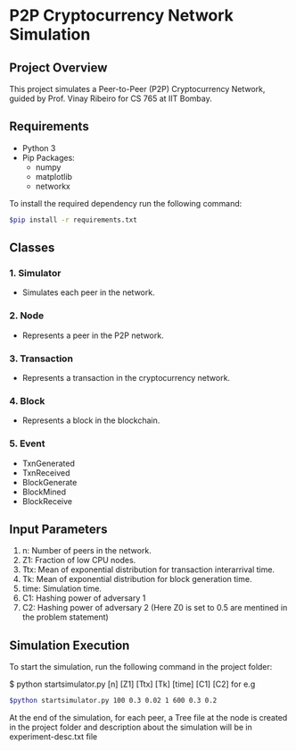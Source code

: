 # P2P Cryptocurrency Network Simulation

## Project Overview

This project simulates a Peer-to-Peer (P2P) Cryptocurrency Network, guided by Prof. Vinay Ribeiro for CS 765 at IIT Bombay.

## Requirements

- Python 3
- Pip Packages:
  - numpy
  - matplotlib
  - networkx

To install the required dependency run the following command:

```bash
$pip install -r requirements.txt
```
## Classes

### 1. Simulator
- Simulates each peer in the network.

### 2. Node
- Represents a peer in the P2P network.

### 3. Transaction
- Represents a transaction in the cryptocurrency network.

### 4. Block
- Represents a block in the blockchain.

### 5. Event
   - TxnGenerated
   - TxnReceived
   - BlockGenerate
   - BlockMined
   - BlockReceive

## Input Parameters

1. n: Number of peers in the network. 
2. Z1: Fraction of low CPU nodes.
3. Ttx: Mean of exponential distribution for transaction interarrival time.
4. Tk: Mean of exponential distribution for block generation time.
5. time: Simulation time.
6. C1: Hashing power of adversary 1
7. C2: Hashing power of adversary 2
(Here Z0 is set to 0.5 are mentined in the problem statement)
## Simulation Execution

To start the simulation, run the following command in the project folder:


$ python startsimulator.py [n] [Z1] [Ttx] [Tk] [time] [C1] [C2]
for e.g 
```bash
$python startsimulator.py 100 0.3 0.02 1 600 0.3 0.2
```

At the end of the simulation, for each peer, a Tree file at the node is created in the project folder and description about the simulation will be in experiment-desc.txt file
